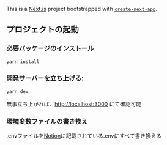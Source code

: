 This is a [Next.js](https://nextjs.org/) project bootstrapped with [`create-next-app`](https://github.com/vercel/next.js/tree/canary/packages/create-next-app).

## プロジェクトの起動

### 必要パッケージのインストール
```bash
yarn install
```

### 開発サーバーを立ち上げる:

```bash
yarn dev
```

無事立ち上がれば、[http://localhost:3000](http://localhost:3000) にて確認可能

### 環境変数ファイルの書き換え
.envファイルを[Notion](https://www.notion.so/Supabase-59ef757438db428ea9547ebbfaddc82c#c5bee7891d074cada589f3d47e9734f3)に記載されている.envにすべて書き換える
